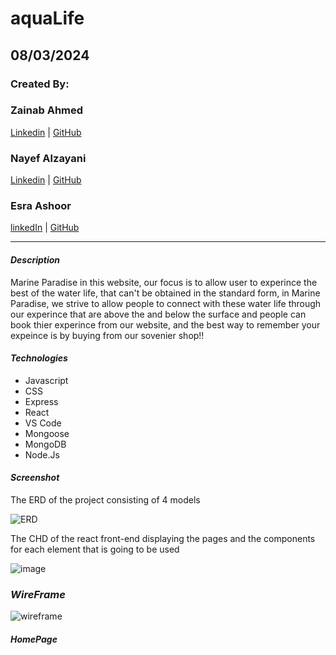 # aquaLife

## 08/03/2024

### Created By:

### Zainab Ahmed

[Linkedin](https://www.linkedin.com/in/zainab-ahmed-se) | [GitHub](https://github.com/zynbahmed)

### Nayef Alzayani

[Linkedin](https://www.linkedin.com/in/nayefalzayani) | [GitHub](https://github.com/nakz57)

### Esra Ashoor

[linkedIn](https://www.linkedin.com/in/esra-ashoor-5a82b3231/?trk=people-guest_people_search-card&originalSubdomain=bh) | [GitHub](https://github.com/esraashoor)

---

#### **_Description_**

Marine Paradise in this website, our focus is to allow user to experince the best of the water life, that can't be obtained in the standard form, in Marine Paradise, we strive to allow people to connect with these water life through our experince that are above the and below the surface and people can book thier experince from our website, and the best way to remember your expeince is by buying from our sovenier shop!!

#### **_Technologies_**

- Javascript
- CSS
- Express
- React
- VS Code
- Mongoose
- MongoDB
- Node.Js

#### **_Screenshot_**

The ERD of the project consisting of 4 models

![ERD](https://github.com/zynbahmed/aquaLife/assets/155875082/cc188cd2-a8fb-4886-b2b0-e66b00c027cb)


The CHD of the react front-end displaying the pages and the components for each element that is going to be used


![image](https://github.com/zynbahmed/aquaLife/assets/155875082/85643c11-4e99-47ec-9df9-519041a4fd54)

### **_WireFrame_**
![wireframe](https://github.com/zynbahmed/aquaLife/assets/155875082/3cc95104-9223-4d92-afe6-833633d8ad9a)


#### **_HomePage_**
